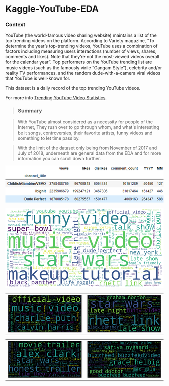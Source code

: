 # Kaggle-YouTube-EDA

### Context

YouTube (the world-famous video sharing website) maintains a list of the top trending videos on the platform. According to Variety magazine, “To determine the year’s top-trending videos, YouTube uses a combination of factors including measuring users interactions (number of views, shares, comments and likes). Note that they’re not the most-viewed videos overall for the calendar year”. Top performers on the YouTube trending list are music videos (such as the famously virile “Gangam Style”), celebrity and/or reality TV performances, and the random dude-with-a-camera viral videos that YouTube is well-known for.

This dataset is a daily record of the top trending YouTube videos.

For more info [Trending YouTube Video Statistics](https://www.kaggle.com/datasnaek/youtube-new).

> ### Summary

> With YouTube almost considered as a necessity for people of the Internet, They rush over to go through whom, and what's interesting be it songs, controversies, their favorite artists, funny videos and something to let time pass by.

> With the limit of the dataset only being from November of 2017 and July of 2018, underneath are general data from the EDA and for more information you can scroll down further.

![General](https://github.com/jjaimwork/Kaggle-YouTube-EDA/blob/master/img/Gen%203.png)

![General](https://github.com/jjaimwork/Kaggle-YouTube-EDA/blob/master/img/General.png)

<table><tr><td><img src='https://github.com/jjaimwork/Kaggle-YouTube-EDA/blob/master/img/Music.png'></td><td><img src='https://github.com/jjaimwork/Kaggle-YouTube-EDA/blob/master/img/Entertainment.png'></td></tr></table>

<table><tr><td><img src='https://github.com/jjaimwork/Kaggle-YouTube-EDA/blob/master/img/Film%20%26%20Animation.png'></td><td><img src='https://github.com/jjaimwork/Kaggle-YouTube-EDA/blob/master/img/People%20%26%20Blogs.png'></td></tr></table>
